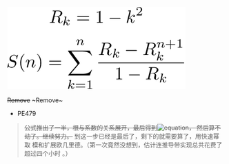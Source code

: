 ![image](Rk.png)

~~Remove~~
~Remove~


* PE479
> ~~公式推出了一半，根与系数的关系展开，最后得到![equation](data/PE479.png)，
> 然后算不动了。继续努力。~~ 到这一步已经是最后了，剩下的就需要算了，用快速幂取
> 模和扩展欧几里德。（第一次竟然没想到，估计连推导带实现总共花费了超过四个小时
> 。）
